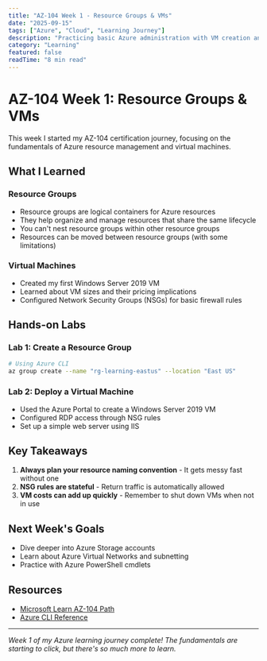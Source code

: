 ```yaml
---
title: "AZ-104 Week 1 - Resource Groups & VMs"
date: "2025-09-15"
tags: ["Azure", "Cloud", "Learning Journey"]
description: "Practicing basic Azure administration with VM creation and NSG configuration."
category: "Learning"
featured: false
readTime: "8 min read"
---
```


# AZ-104 Week 1: Resource Groups & VMs

This week I started my AZ-104 certification journey, focusing on the fundamentals of Azure resource management and virtual machines.

## What I Learned

### Resource Groups
- Resource groups are logical containers for Azure resources
- They help organize and manage resources that share the same lifecycle
- You can't nest resource groups within other resource groups
- Resources can be moved between resource groups (with some limitations)

### Virtual Machines
- Created my first Windows Server 2019 VM
- Learned about VM sizes and their pricing implications
- Configured Network Security Groups (NSGs) for basic firewall rules

## Hands-on Labs

### Lab 1: Create a Resource Group
```bash
# Using Azure CLI
az group create --name "rg-learning-eastus" --location "East US"
```

### Lab 2: Deploy a Virtual Machine
- Used the Azure Portal to create a Windows Server 2019 VM
- Configured RDP access through NSG rules
- Set up a simple web server using IIS

## Key Takeaways

1. **Always plan your resource naming convention** - It gets messy fast without one
2. **NSG rules are stateful** - Return traffic is automatically allowed
3. **VM costs can add up quickly** - Remember to shut down VMs when not in use

## Next Week's Goals

- Dive deeper into Azure Storage accounts
- Learn about Azure Virtual Networks and subnetting
- Practice with Azure PowerShell cmdlets

## Resources

- [Microsoft Learn AZ-104 Path](https://docs.microsoft.com/learn/certifications/azure-administrator/)
- [Azure CLI Reference](https://docs.microsoft.com/cli/azure/)

---

*Week 1 of my Azure learning journey complete! The fundamentals are starting to click, but there's so much more to learn.*
